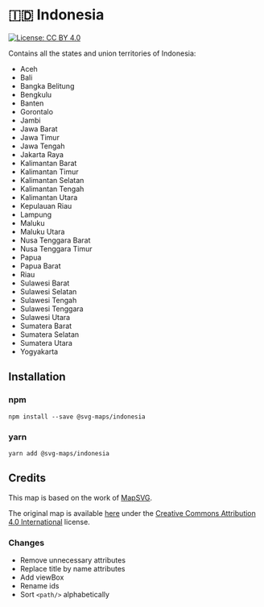 # 🇮🇩 Indonesia

[![License: CC BY 4.0](https://img.shields.io/badge/License-CC%20BY%204.0-blue.svg)](https://creativecommons.org/licenses/by/4.0/)

Contains all the states and union territories of Indonesia:
* Aceh
* Bali
* Bangka Belitung
* Bengkulu
* Banten
* Gorontalo
* Jambi
* Jawa Barat
* Jawa Timur
* Jawa Tengah
* Jakarta Raya
* Kalimantan Barat
* Kalimantan Timur
* Kalimantan Selatan
* Kalimantan Tengah
* Kalimantan Utara
* Kepulauan Riau
* Lampung
* Maluku
* Maluku Utara
* Nusa Tenggara Barat
* Nusa Tenggara Timur
* Papua
* Papua Barat
* Riau
* Sulawesi Barat
* Sulawesi Selatan
* Sulawesi Tengah
* Sulawesi Tenggara
* Sulawesi Utara
* Sumatera Barat
* Sumatera Selatan
* Sumatera Utara
* Yogyakarta

## Installation

### npm

`npm install --save @svg-maps/indonesia`

### yarn

`yarn add @svg-maps/indonesia`

## Credits

This map is based on the work of [MapSVG](https://mapsvg.com).

The original map is available [here](https://mapsvg.com/maps/indonesia) under the [Creative Commons Attribution 4.0 International](https://creativecommons.org/licenses/by/4.0/) license.

### Changes

* Remove unnecessary attributes
* Replace title by name attributes
* Add viewBox
* Rename ids
* Sort `<path/>` alphabetically

